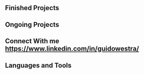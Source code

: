 ## Finished Projects
## Ongoing Projects
## Connect With me https://www.linkedin.com/in/guidowestra/
## Languages and Tools
